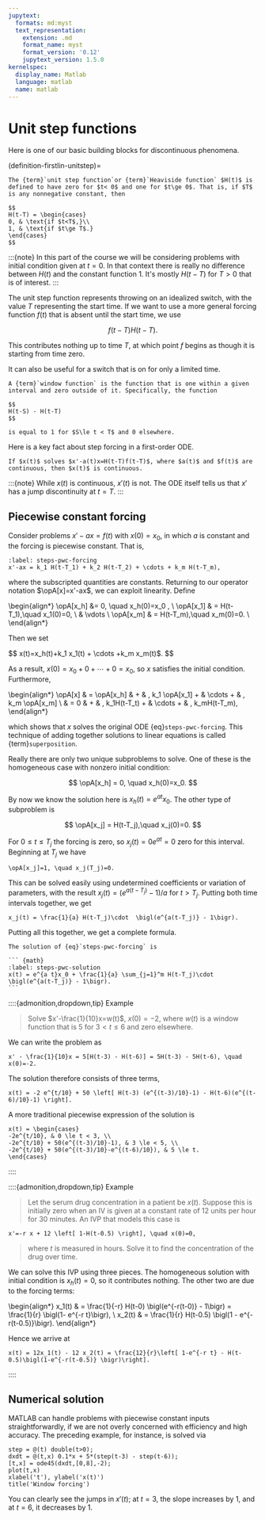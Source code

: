 ```yaml
---
jupytext:
  formats: md:myst
  text_representation:
    extension: .md
    format_name: myst
    format_version: '0.12'
    jupytext_version: 1.5.0
kernelspec:
  display_name: Matlab
  language: matlab
  name: matlab
---
```


# Unit step functions

Here is one of our basic building blocks for discontinuous phenomena.

(definition-firstlin-unitstep)=

````{proof:definition} Unit step function 
The {term}`unit step function`or {term}`Heaviside function` $H(t)$ is defined to have zero for $t< 0$ and one for $t\ge 0$. That is, if $T$ is any nonnegative constant, then

$$
H(t-T) = \begin{cases}  
0, & \text{if $t<T$,}\\ 
1, & \text{if $t\ge T$.}
\end{cases}
$$
````

:::{note}
In this part of the course we will be considering problems with initial condition given at $t=0$. In that context there is really no difference between $H(t)$ and the constant function 1. It's mostly $H(t-T)$ for $T>0$ that is of interest.
:::

The unit step function represents throwing on an idealized switch, with the value $T$ representing the start time. If we want to use a more general forcing function $f(t)$ that is absent until the start time, we use

$$
f(t-T)H(t-T).
$$

This contributes nothing up to time $T$, at which point $f$ begins as though it is starting from time zero.

It can also be useful for a switch that is on for only a limited time.

````{proof:definition} Window function
A {term}`window function` is the function that is one within a given interval and zero outside of it. Specifically, the function

$$
H(t-S) - H(t-T)
$$

is equal to 1 for $S\le t < T$ and 0 elsewhere.
````

Here is a key fact about step forcing in a first-order ODE.

``` {proof:rule}
If $x(t)$ solves $x'-a(t)x=H(t-T)f(t-T)$, where $a(t)$ and $f(t)$ are continuous, then $x(t)$ is continuous.
```

:::{note}
While $x(t)$ is continuous, $x'(t)$ is not. The ODE itself tells us that $x'$ has a jump discontinuity at $t=T$.
:::

## Piecewise constant forcing

Consider problems $x'-ax=f(t)$ with $x(0)=x_0$, in which $a$ is constant and the forcing is piecewise constant. That is,

``` {math}
:label: steps-pwc-forcing
x'-ax = k_1 H(t-T_1) + k_2 H(t-T_2) + \cdots + k_m H(t-T_m),
```

where the subscripted quantities are constants. Returning to our operator notation $\opA[x]=x'-ax$, we can exploit linearity. Define

\begin{align*}
\opA[x_h] &= 0, \quad x_h(0)=x_0 , \\
\opA[x_1] & = H(t-T_1),\quad x_1(0)=0, \\
& \vdots \\
\opA[x_m] & = H(t-T_m),\quad  x_m(0)=0. \\
\end{align*}

Then we set

$$
x(t)=x_h(t)+k_1 x_1(t) + \cdots +k_m x_m(t)$.
$$

As a result, $x(0)=x_0+0+\cdots+0=x_0$, so $x$ satisfies the initial condition. Furthermore,

\begin{align*}
\opA[x] & = \opA[x_h] & + & \,  k_1 \opA[x_1] + & \cdots   + & \, k_m \opA[x_m] \\
        & = 0         & + & \,  k_1H(t-T_t) + & \cdots   + & \, k_mH(t-T_m),  
\end{align*}

which shows that $x$ solves the original ODE {eq}`steps-pwc-forcing`. This technique of adding together solutions to linear equations is called {term}`superposition`.

Really there are only two unique subproblems to solve. One of these is the homogeneous case with nonzero initial condition:

$$
\opA[x_h] = 0, \quad x_h(0)=x_0.
$$

By now we know the solution here is $x_h(t)=e^{a t}x_0$. The other type of subproblem is

$$
\opA[x_j] = H(t-T_j),\quad x_j(0)=0.
$$

For $0\le t \le T_j$ the forcing is zero, so $x_j(t)= 0e^{at}=0$ zero for this interval. Beginning at $T_j$ we have

``` {math}
\opA[x_j]=1, \quad x_j(T_j)=0.
```

This can be solved easily using undetermined coefficients or variation of parameters, with the result $x_j(t)=(e^{a (t-T_j)} - 1)/a$ for $t > T_j$. Putting both time intervals together, we get

``` {math}
x_j(t) = \frac{1}{a} H(t-T_j)\cdot  \bigl(e^{a(t-T_j)} - 1\bigr).
```

Putting all this together, we get a complete formula.

````{proof:formula} Piecewise constant forcing
The solution of {eq}`steps-pwc-forcing` is

``` {math}
:label: steps-pwc-solution
x(t) = e^{a t}x_0 + \frac{1}{a} \sum_{j=1}^m H(t-T_j)\cdot \bigl(e^{a(t-T_j)} - 1\bigr).
```

````

::::{admonition,dropdown,tip} Example
> Solve $x'-\frac{1}{10}x=w(t)$, $x(0)=-2$, where $w(t)$ is a window function that is 5 for $3 < t \le 6$ and zero elsewhere.

We can write the problem as

``` {math}
x' - \frac{1}{10}x = 5[H(t-3) - H(t-6)] = 5H(t-3) - 5H(t-6), \quad x(0)=-2.
```

The solution therefore consists of three terms,

```{math}
x(t) = -2 e^{t/10} + 50 \left[ H(t-3) (e^{(t-3)/10}-1) - H(t-6)(e^{(t-6)/10}-1) \right].
```

A more traditional piecewise expression of the solution is

```{math}
x(t) = \begin{cases} 
-2e^{t/10}, & 0 \le t < 3, \\ 
-2e^{t/10} + 50(e^{(t-3)/10}-1), & 3 \le < 5, \\ 
-2e^{t/10} + 50(e^{(t-3)/10}-e^{(t-6)/10}), & 5 \le t.
\end{cases}
```

::::

::::{admonition,dropdown,tip} Example

> Let the serum drug concentration in a patient be $x(t)$. Suppose this is initially zero when an IV is given at a constant rate of 12 units per hour for 30 minutes. An IVP that models this case is

```{math}
x'=-r x + 12 \left[ 1-H(t-0.5) \right], \quad x(0)=0,
```

> where $t$ is measured in hours. Solve it to find the concentration of the drug over time.

We can solve this IVP using three pieces. The homogeneous solution with initial condition is $x_h(t)=0$, so it contributes nothing. The other two are due to the forcing terms:

\begin{align*}
x_1(t) & = \frac{1}{-r} H(t-0) \bigl(e^{-r(t-0)} - 1\bigr) = \frac{1}{r} \bigl(1- e^{-r t}\bigr), \\
x_2(t) & = \frac{1}{r} H(t-0.5) \bigl(1 - e^{-r(t-0.5)}\bigr). 
\end{align*}

Hence we arrive at

```{math}
x(t) = 12x_1(t) - 12 x_2(t) = \frac{12}{r}\left[ 1-e^{-r t} - H(t-0.5)\bigl(1-e^{-r(t-0.5)} \bigr)\right].
```

::::

## Numerical solution

MATLAB can handle problems with piecewise constant inputs straightforwardly, if we are not overly concerned with efficiency and high accuracy. The preceding example, for instance, is solved via

```{code-cell}
step = @(t) double(t>0);
dxdt = @(t,x) 0.1*x + 5*(step(t-3) - step(t-6));
[t,x] = ode45(dxdt,[0,8],-2);
plot(t,x)
xlabel('t'), ylabel('x(t)')
title('Window forcing')
```

You can clearly see the jumps in $x'(t)$; at $t=3$, the slope increases by 1, and at $t=6$, it decreases by 1.
